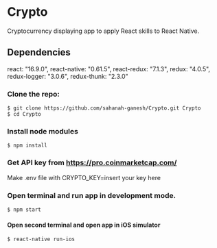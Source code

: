 # Crypto

Cryptocurrency displaying app to apply React skills to React Native.

## Dependencies

react: "16.9.0",
react-native: "0.61.5",
react-redux: "7.1.3",
redux: "4.0.5",
redux-logger: "3.0.6",
redux-thunk: "2.3.0"

### Clone the repo: 
```
$ git clone https://github.com/sahanah-ganesh/Crypto.git Crypto 
$ cd Crypto
```

### Install node modules 
```
$ npm install
```

### Get API key from https://pro.coinmarketcap.com/

Make .env file with CRYPTO_KEY=insert your key here


### Open terminal and run app in development mode.
```
$ npm start
```

#### Open second terminal and open app in iOS simulator
```
$ react-native run-ios
```
